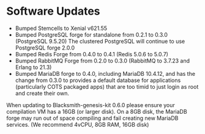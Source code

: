 # Software Updates

- Bumped Stemcells to Xenial v621.55
- Bumped PostgreSQL forge for standalone from 0.2.1 to 0.3.0 (PostgreSQL 9.5.20)
  The clustered PostgreSQL will continue to use PostgreSQL forge 2.0.0
- Bumped Redis Forge from 0.4.0 to 0.4.1 (Redis 5.0.6 to 5.0.7)
- Bumped RabbitMQ Forge from 0.2.0 to 0.3.0 (RabbitMQ to 3.7.23 and Erlang to 21.3)
- Bumped MariaDB forge to 0.4.0, including MariaDB 10.4.12, and
  has the change from 0.3.0 to provides a default database
  for applications (particularly COTS packaged apps) that are too
  timid to just login as root and create their own.

When updating to Blacksmith-genesis-kit 0.6.0 please ensure your compilation VM has 
a 16GB (or larger disk).  On a 8GB disk, the MariaDB forge may run out of space 
compiling and fail creating new MariaDB services.  (We recommend 4vCPU, 8GB RAM, 16GB disk) 
